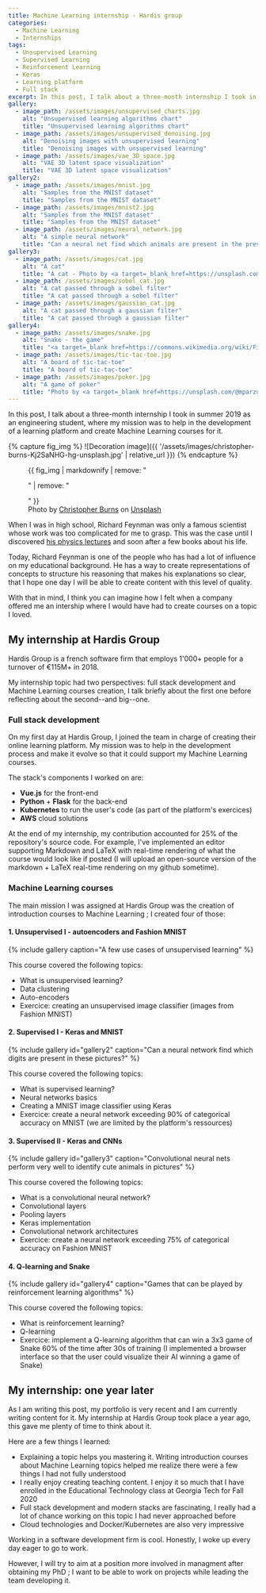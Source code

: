 ```yaml
---
title: Machine Learning internship - Hardis group
categories:
  - Machine Learning
  - Internships
tags:
  - Unsupervised Learning
  - Supervised Learning
  - Reinforcement Learning
  - Keras
  - Learning platform
  - Full stack
excerpt: In this post, I talk about a three-month internship I took in summer 2019 as an engineering student, where my mission was to help in the development of a learning platform and create Machine Learning courses for it.
gallery:
  - image_path: /assets/images/unsupervised_charts.jpg
    alt: "Unsupervised learning algorithms chart"
    title: "Unsupervised learning algorithms chart"
  - image_path: /assets/images/unsupervised_denoising.jpg
    alt: "Denoising images with unsupervised learning"
    title: "Denoising images with unsupervised learning"
  - image_path: /assets/images/vae_3D_space.jpg
    alt: "VAE 3D latent space visualization"
    title: "VAE 3D latent space visualization"
gallery2:
  - image_path: /assets/images/mnist.jpg
    alt: "Samples from the MNIST dataset"
    title: "Samples from the MNIST dataset"
  - image_path: /assets/images/mnist2.jpg
    alt: "Samples from the MNIST dataset"
    title: "Samples from the MNIST dataset"
  - image_path: /assets/images/neural_network.jpg
    alt: "A simple neural network"
    title: "Can a neural net find which animals are present in the previous pictures?"
gallery3:
  - image_path: /assets/images/cat.jpg
    alt: "A cat"
    title: "A cat - Photo by <a target=_blank href=https://unsplash.com/@michaelsum1228?utm_source=unsplash&utm_medium=referral&utm_content=creditCopyText>Michael Sum</a> on <a target=_blank href=https://unsplash.com>Unsplash</a>"
  - image_path: /assets/images/sobel_cat.jpg
    alt: "A cat passed through a sobel filter"
    title: "A cat passed through a sobel filter"
  - image_path: /assets/images/gaussian_cat.jpg
    alt: "A cat passed through a gaussian filter"
    title: "A cat passed through a gaussian filter"
gallery4:
  - image_path: /assets/images/snake.jpg
    alt: "Snake - the game"
    title: "<a target=_blank href=https://commons.wikimedia.org/wiki/File:Cgasnake.png title=via_Wikimedia_Commons>Thomas Jensen</a> / <a target=_blank href=http://creativecommons.org/licenses/by-sa/3.0>CC BY-SA</a>"
  - image_path: /assets/images/tic-tac-toe.jpg
    alt: "A board of tic-tac-toe"
    title: "A board of tic-tac-toe"
  - image_path: /assets/images/poker.jpg
    alt: "A game of poker"
    title: "Photo by <a target=_blank href=https://unsplash.com/@mparzuchowski?utm_source=unsplash&utm_medium=referral&utm_content=creditCopyText >Michał Parzuchowski</a> on <a target=_blank href=https://unsplash.com>Unsplash</a>"
---
```


In this post, I talk about a three-month internship I took in summer 2019 as an engineering student, where my mission was to help in the development of a learning platform and create Machine Learning courses for it.

{% capture fig_img %}
![Decoration image]({{ '/assets/images/christopher-burns-Kj2SaNHG-hg-unsplash.jpg' | relative_url }})
{% endcapture %}

<figure>
  {{ fig_img | markdownify | remove: "<p>" | remove: "</p>" }}
  <figcaption style="margin: auto;">Photo by <a href="https://unsplash.com/@christopher__burns?utm_source=unsplash&utm_medium=referral&utm_content=creditCopyText">Christopher Burns</a>
  on <a href="https://unsplash.com/s/photos/machine-learning?utm_source=unsplash&utm_medium=referral&utm_content=creditCopyText">Unsplash</a></figcaption>
</figure>

When I was in high school, Richard Feynman was only a famous scientist whose work was too complicated for me to grasp.
This was the case until I discovered [his physics lectures](https://www.feynmanlectures.caltech.edu/) and soon after a few books about his life.

Today, Richard Feynman is one of the people who has had a lot of influence on my educational background.
He has a way to create representations of concepts to structure his reasoning that makes his explanations so clear, that I hope one day I will be able to create content with this level of quality.

With that in mind, I think you can imagine how I felt when a company offered me an intership where I would have had to create courses on a topic I loved.

## My internship at Hardis Group

Hardis Group is a french software firm that employs 1'000+ people for a turnover of €115M+ in 2018.

My internship topic had two perspectives: full stack development and Machine Learning courses creation, I talk briefly about the first one before reflecting about the second--and big--one.

### Full stack development

On my first day at Hardis Group, I joined the team in charge of creating their online learning platform. My mission was to help in the development process and make it evolve so that it could support my Machine Learning courses.

The stack's components I worked on are:
- **Vue.js** for the front-end
- **Python** + **Flask** for the back-end
- **Kubernetes** to run the user's code (as part of the platform's exercices)
- **AWS** cloud solutions

At the end of my internship, my contribution accounted for 25% of the repository's source code. For example, I've implemented an editor supporting Markdown and LaTeX
with real-time rendering of what the course would look like if posted (I will upload an open-source version of the markdown + LaTeX real-time rendering on my github sometime).

### Machine Learning courses

The main mission I was assigned at Hardis Group was the creation of introduction courses to Machine Learning ; I created four of those:

#### 1. Unsupervised I - autoencoders and Fashion MNIST
    
{% include gallery caption="A few use cases of unsupervised learning" %}

This course covered the following topics:
- What is unsupervised learning?
- Data clustering
- Auto-encoders
- Exercice: creating an unsupervised image classifier (images from Fashion MNIST)

#### 2. Supervised I - Keras and MNIST

{% include gallery id="gallery2" caption="Can a neural network find which digits are present in these pictures?" %}

This course covered the following topics:
- What is supervised learning?
- Neural networks basics
- Creating a MNIST image classifier using Keras
- Exercice: create a neural network exceeding 90% of categorical accuracy on MNIST (we are limited by the platform's ressources)

#### 3. Supervised II - Keras and CNNs

{% include gallery id="gallery3" caption="Convolutional neural nets perform very well to identify cute animals in pictures" %}

This course covered the following topics:
- What is a convolutional neural network?
- Convolutional layers
- Pooling layers
- Keras implementation
- Convolutional network architectures
- Exercice: create a neural network exceeding 75% of categorical accuracy on Fashion MNIST

#### 4. Q-learning and Snake

{% include gallery id="gallery4" caption="Games that can be played by reinforcement learning algorithms" %}

This course covered the following topics:
- What is reinforcement learning?
- Q-learning
- Exercice: implement a Q-learning algorithm that can win a 3x3 game of Snake 60% of the time after 30s of training (I implemented a browser interface so that the user could visualize their AI winning a game of Snake)

## My internship: one year later

As I am writing this post, my portfolio is very recent and I am currently writing content for it.
My internship at Hardis Group took place a year ago, this gave me plenty of time to think about it.

Here are a few things I learned:
- Explaining a topic helps you mastering it. Writing introduction courses about Machine Learning topics helped me realize there were a few things I had not fully understood
- I really enjoy creating teaching content. I enjoy it so much that I have enrolled in the Educational Technology class at Georgia Tech for Fall 2020
- Full stack development and modern stacks are fascinating, I really had a lot of chance working on this topic I had never approached before
- Cloud technologies and Docker/Kubernetes are also very impressive


Working in a software development firm is cool. Honestly, I woke up every day eager to go to work.

However, I will try to aim at a position more involved in managment after obtaining my PhD ; I want to be able to work on projects while leading the team developing it.
